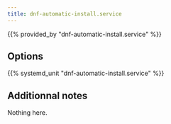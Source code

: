 ```yaml
---
title: dnf-automatic-install.service
---
```


{{% provided_by "dnf-automatic-install.service" %}}

## Options

{{% systemd_unit "dnf-automatic-install.service" %}}

## Additionnal notes

Nothing here.